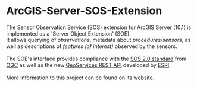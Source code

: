 ArcGIS-Server-SOS-Extension
===========================

The Sensor Observation Service (SOS) extension for ArcGIS Server (10.1) is implemented as a 'Server Object Extension' (SOE).
<br>
It allows querying of <i>observations</i>, metadata about <i>procedures/sensors</i>, as well as descriptions of <i>features (of interest)</i> observed by the sensors.
<br>
<br>
The SOE's interface provides compliance with the <a href='http://www.opengeospatial.org/standards/sos'>SOS 2.0 standard</a>
from <a href='http://www.opengeospatial.org'>OGC</a>
as well as the new <a href='http://help.arcgis.com/en/arcgisserver/10.0/apis/rest/index.html'>GeoServices REST API</a> developed by <a href='http://www.esri.com'>ESRI</a>.
<br>
<br>
More information to this project can be found on its <a href='http://52north.org/communities/sensorweb/sosSOE/index.html'>website</a>.
